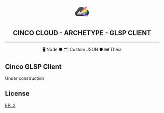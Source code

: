 <div align='center'>

<br />

<img src="../../../docs/vuepress/src/.vuepress/public/assets/cinco_cloud_logo.png" width="10%" alt="Cinco Cloud Logo" />

<h2>CINCO CLOUD - ARCHETYPE - GLSP CLIENT</h2>

<hr />

🖥️ Node ● 🗂️ Custom JSON ● 🖼️ Theia

</div>

## Cinco GLSP Client

Under construction

## License

[EPL2](https://www.eclipse.org/legal/epl-2.0/)